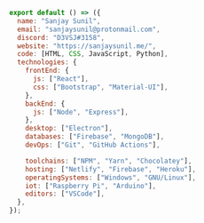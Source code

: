 <!--

Sanjay Sunil
============

Email: sanjaysunil@protonmail.com
Discord: D3VSJ#3158
Website: https://sanjaysunil.me/
-->

```js
export default () => ({
  name: "Sanjay Sunil",
  email: "sanjaysunil@protonmail.com",
  discord: "D3VSJ#3158",
  website: "https://sanjaysunil.me/",
  code: [HTML, CSS, JavaScript, Python],
  technologies: {
    frontEnd: {
      js: ["React"],
      css: ["Bootstrap", "Material-UI"],
    },
    backEnd: {
      js: ["Node", "Express"],
    },
    desktop: ["Electron"],
    databases: ["Firebase", "MongoDB"],
    devOps: ["Git", "GitHub Actions"],

    toolchains: ["NPM", "Yarn", "Chocolatey"],
    hosting: ["Netlify", "Firebase", "Heroku"],
    operatingSystems: ["Windows", "GNU/Linux"],
    iot: ["Raspberry Pi", "Arduino"],
    editors: ["VSCode"],
  },
});
```
